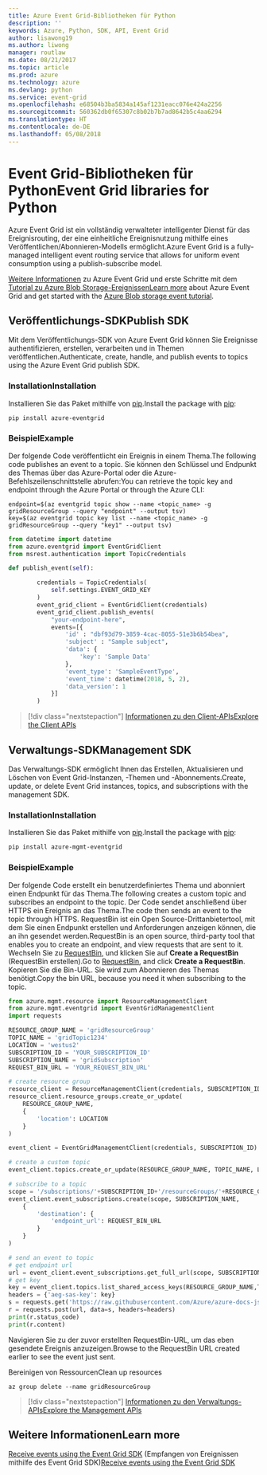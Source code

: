 ```yaml
---
title: Azure Event Grid-Bibliotheken für Python
description: ''
keywords: Azure, Python, SDK, API, Event Grid
author: lisawong19
ms.author: liwong
manager: routlaw
ms.date: 08/21/2017
ms.topic: article
ms.prod: azure
ms.technology: azure
ms.devlang: python
ms.service: event-grid
ms.openlocfilehash: e68504b3ba5834a145af1231eacc076e424a2256
ms.sourcegitcommit: 560362db0f65307c8b02b7b7ad8642b5c4aa6294
ms.translationtype: HT
ms.contentlocale: de-DE
ms.lasthandoff: 05/08/2018
---
```

# <a name="event-grid-libraries-for-python"></a><span data-ttu-id="7bc71-103">Event Grid-Bibliotheken für Python</span><span class="sxs-lookup"><span data-stu-id="7bc71-103">Event Grid libraries for Python</span></span>


<span data-ttu-id="7bc71-104">Azure Event Grid ist ein vollständig verwalteter intelligenter Dienst für das Ereignisrouting, der eine einheitliche Ereignisnutzung mithilfe eines Veröffentlichen/Abonnieren-Modells ermöglicht.</span><span class="sxs-lookup"><span data-stu-id="7bc71-104">Azure Event Grid is a fully-managed intelligent event routing service that allows for uniform event consumption using a publish-subscribe model.</span></span>

<span data-ttu-id="7bc71-105">[Weitere Informationen](/azure/event-grid/overview) zu Azure Event Grid und erste Schritte mit dem [Tutorial zu Azure Blob Storage-Ereignissen](/azure/storage/blobs/storage-blob-event-quickstart)</span><span class="sxs-lookup"><span data-stu-id="7bc71-105">[Learn more](/azure/event-grid/overview) about Azure Event Grid and get started with the [Azure Blob storage event tutorial](/azure/storage/blobs/storage-blob-event-quickstart).</span></span> 

## <a name="publish-sdk"></a><span data-ttu-id="7bc71-106">Veröffentlichungs-SDK</span><span class="sxs-lookup"><span data-stu-id="7bc71-106">Publish SDK</span></span>

<span data-ttu-id="7bc71-107">Mit dem Veröffentlichungs-SDK von Azure Event Grid können Sie Ereignisse authentifizieren, erstellen, verarbeiten und in Themen veröffentlichen.</span><span class="sxs-lookup"><span data-stu-id="7bc71-107">Authenticate, create, handle, and publish events to topics using the Azure Event Grid publish SDK.</span></span>

### <a name="installation"></a><span data-ttu-id="7bc71-108">Installation</span><span class="sxs-lookup"><span data-stu-id="7bc71-108">Installation</span></span> 

<span data-ttu-id="7bc71-109">Installieren Sie das Paket mithilfe von [pip](https://pip.pypa.io/en/stable/quickstart/).</span><span class="sxs-lookup"><span data-stu-id="7bc71-109">Install the package with [pip](https://pip.pypa.io/en/stable/quickstart/):</span></span>

```bash
pip install azure-eventgrid
```

### <a name="example"></a><span data-ttu-id="7bc71-110">Beispiel</span><span class="sxs-lookup"><span data-stu-id="7bc71-110">Example</span></span> 

<span data-ttu-id="7bc71-111">Der folgende Code veröffentlicht ein Ereignis in einem Thema.</span><span class="sxs-lookup"><span data-stu-id="7bc71-111">The following code publishes an event to a topic.</span></span> <span data-ttu-id="7bc71-112">Sie können den Schlüssel und Endpunkt des Themas über das Azure-Portal oder die Azure-Befehlszeilenschnittstelle abrufen:</span><span class="sxs-lookup"><span data-stu-id="7bc71-112">You can retrieve the topic key and endpoint through the Azure Portal or through the Azure CLI:</span></span>

```azurecli-interactive
endpoint=$(az eventgrid topic show --name <topic_name> -g gridResourceGroup --query "endpoint" --output tsv)
key=$(az eventgrid topic key list --name <topic_name> -g gridResourceGroup --query "key1" --output tsv)
```

```python
from datetime import datetime
from azure.eventgrid import EventGridClient
from msrest.authentication import TopicCredentials

def publish_event(self):

        credentials = TopicCredentials(
            self.settings.EVENT_GRID_KEY
        )
        event_grid_client = EventGridClient(credentials)
        event_grid_client.publish_events(
            "your-endpoint-here",
            events=[{
                'id' : "dbf93d79-3859-4cac-8055-51e3b6b54bea",
                'subject' : "Sample subject",
                'data': {
                    'key': 'Sample Data'
                },
                'event_type': 'SampleEventType',
                'event_time': datetime(2018, 5, 2),
                'data_version': 1
            }]
        )
```

> [!div class="nextstepaction"]
> [<span data-ttu-id="7bc71-113">Informationen zu den Client-APIs</span><span class="sxs-lookup"><span data-stu-id="7bc71-113">Explore the Client APIs</span></span>](/python/api/overview/azure/eventgrid/client)

## <a name="management-sdk"></a><span data-ttu-id="7bc71-114">Verwaltungs-SDK</span><span class="sxs-lookup"><span data-stu-id="7bc71-114">Management SDK</span></span>

<span data-ttu-id="7bc71-115">Das Verwaltungs-SDK ermöglicht Ihnen das Erstellen, Aktualisieren und Löschen von Event Grid-Instanzen, -Themen und -Abonnements.</span><span class="sxs-lookup"><span data-stu-id="7bc71-115">Create, update, or delete Event Grid instances, topics, and subscriptions with the management SDK.</span></span>

### <a name="installation"></a><span data-ttu-id="7bc71-116">Installation</span><span class="sxs-lookup"><span data-stu-id="7bc71-116">Installation</span></span> 

<span data-ttu-id="7bc71-117">Installieren Sie das Paket mithilfe von [pip](https://pip.pypa.io/en/stable/quickstart/).</span><span class="sxs-lookup"><span data-stu-id="7bc71-117">Install the package with [pip](https://pip.pypa.io/en/stable/quickstart/):</span></span>

```bash
pip install azure-mgmt-eventgrid
```

### <a name="example"></a><span data-ttu-id="7bc71-118">Beispiel</span><span class="sxs-lookup"><span data-stu-id="7bc71-118">Example</span></span>

<span data-ttu-id="7bc71-119">Der folgende Code erstellt ein benutzerdefiniertes Thema und abonniert einen Endpunkt für das Thema.</span><span class="sxs-lookup"><span data-stu-id="7bc71-119">The following creates a custom topic and subscribes an endpoint to the topic.</span></span> <span data-ttu-id="7bc71-120">Der Code sendet anschließend über HTTPS ein Ereignis an das Thema.</span><span class="sxs-lookup"><span data-stu-id="7bc71-120">The code then sends an event to the topic through HTTPS.</span></span>
<span data-ttu-id="7bc71-121">RequestBin ist ein Open Source-Drittanbietertool, mit dem Sie einen Endpunkt erstellen und Anforderungen anzeigen können, die an ihn gesendet werden.</span><span class="sxs-lookup"><span data-stu-id="7bc71-121">RequestBin is an open source, third-party tool that enables you to create an endpoint, and view requests that are sent to it.</span></span> <span data-ttu-id="7bc71-122">Wechseln Sie zu [RequestBin](https://requestb.in/), und klicken Sie auf **Create a RequestBin** (RequestBin erstellen).</span><span class="sxs-lookup"><span data-stu-id="7bc71-122">Go to [RequestBin](https://requestb.in/), and click **Create a RequestBin**.</span></span> <span data-ttu-id="7bc71-123">Kopieren Sie die Bin-URL. Sie wird zum Abonnieren des Themas benötigt.</span><span class="sxs-lookup"><span data-stu-id="7bc71-123">Copy the bin URL, because you need it when subscribing to the topic.</span></span>

```python
from azure.mgmt.resource import ResourceManagementClient
from azure.mgmt.eventgrid import EventGridManagementClient
import requests

RESOURCE_GROUP_NAME = 'gridResourceGroup'
TOPIC_NAME = 'gridTopic1234'
LOCATION = 'westus2'
SUBSCRIPTION_ID = 'YOUR_SUBSCRIPTION_ID'
SUBSCRIPTION_NAME = 'gridSubscription'
REQUEST_BIN_URL = 'YOUR_REQUEST_BIN_URL'

# create resource group
resource_client = ResourceManagementClient(credentials, SUBSCRIPTION_ID)
resource_client.resource_groups.create_or_update(
    RESOURCE_GROUP_NAME,
    {
        'location': LOCATION
    }
)

event_client = EventGridManagementClient(credentials, SUBSCRIPTION_ID)

# create a custom topic
event_client.topics.create_or_update(RESOURCE_GROUP_NAME, TOPIC_NAME, LOCATION)

# subscribe to a topic
scope = '/subscriptions/'+SUBSCRIPTION_ID+'/resourceGroups/'+RESOURCE_GROUP_NAME+'/providers/Microsoft.EventGrid/topics/'+TOPIC_NAME
event_client.event_subscriptions.create(scope, SUBSCRIPTION_NAME,
    {
        'destination': {
            'endpoint_url': REQUEST_BIN_URL
        }
    }
)

# send an event to topic
# get endpoint url
url = event_client.event_subscriptions.get_full_url(scope, SUBSCRIPTION_NAME).endpoint_url
# get key
key = event_client.topics.list_shared_access_keys(RESOURCE_GROUP_NAME,TOPIC_NAME).key1
headers = {'aeg-sas-key': key}
s = requests.get('https://raw.githubusercontent.com/Azure/azure-docs-json-samples/master/event-grid/customevent.json')
r = requests.post(url, data=s, headers=headers)
print(r.status_code)
print(r.content)
```
<span data-ttu-id="7bc71-124">Navigieren Sie zu der zuvor erstellten RequestBin-URL, um das eben gesendete Ereignis anzuzeigen.</span><span class="sxs-lookup"><span data-stu-id="7bc71-124">Browse to the RequestBin URL created earlier to see the event just sent.</span></span>

<span data-ttu-id="7bc71-125">Bereinigen von Ressourcen</span><span class="sxs-lookup"><span data-stu-id="7bc71-125">Clean up resources</span></span>
```azurecli-interactive
az group delete --name gridResourceGroup
```

> [!div class="nextstepaction"]
> [<span data-ttu-id="7bc71-126">Informationen zu den Verwaltungs-APIs</span><span class="sxs-lookup"><span data-stu-id="7bc71-126">Explore the Management APIs</span></span>](/python/api/overview/azure/eventgrid/management)

## <a name="learn-more"></a><span data-ttu-id="7bc71-127">Weitere Informationen</span><span class="sxs-lookup"><span data-stu-id="7bc71-127">Learn more</span></span>

<span data-ttu-id="7bc71-128">[Receive events using the Event Grid SDK](/azure/event-grid/receive-events) (Empfangen von Ereignissen mithilfe des Event Grid SDK)</span><span class="sxs-lookup"><span data-stu-id="7bc71-128">[Receive events using the Event Grid SDK](/azure/event-grid/receive-events)</span></span>